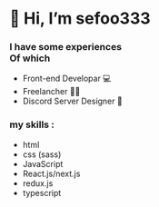 <h1> 👋 Hi, I’m sefoo333</h1>

<h3> I have some experiences
  <br>
 Of which
</h3>


- Front-end Developar 💻
- Freelancher 🙍‍♂️
- Discord Server Designer 🎨

<h3>my skills :</h3>

- html
- css (sass)
- JavaScript
- React.js/next.js
- redux.js
- typescript
<!---
sefoo333/sefoo333 is a ✨ special ✨ repository because its `README.md` (this file) appears on your GitHub profile.
You can click the Preview link to take a look at your changes.
--->
